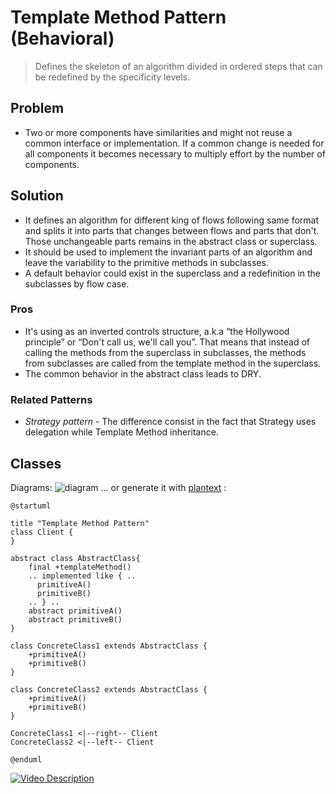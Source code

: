 # Template Method Pattern (Behavioral)
> Defines the skeleton of an algorithm divided in ordered steps that can be redefined by the specificity levels.

## Problem
- Two or more components have similarities and might not reuse a common interface or implementation. If a common change is needed for all components it becomes necessary to multiply effort by the number of components.

## Solution
- It defines an algorithm for different king of flows following same format and splits it into parts that changes between flows and parts that don't.  Those unchangeable parts remains in the abstract class or superclass.
- It should be used to implement the invariant parts of an algorithm and leave the variability to the primitive methods in subclasses.
- A default behavior could exist in the superclass and a redefinition in the subclasses by flow case.

### Pros
- It's using as an inverted controls structure, a.k.a “the Hollywood principle” or “Don't call us, we'll call you”. That means that instead of calling the methods from the superclass in subclasses, the methods from subclasses are called from the template method in the superclass.
- The common behavior in the abstract class leads to DRY.

### Related Patterns
- *Strategy pattern* - The difference consist in the fact that Strategy uses delegation while Template Method inheritance.

## Classes

Diagrams:
![diagram](http://i.imgur.com/M6WQ9k3.png)
... or generate it with [plantext](https://www.planttext.com/) :
```
@startuml

title "Template Method Pattern"
class Client {
}

abstract class AbstractClass{
    final +templateMethod()
    .. implemented like { ..
      primitiveA()
      primitiveB()
    .. } ..
    abstract primitiveA()
    abstract primitiveB()
}

class ConcreteClass1 extends AbstractClass {
    +primitiveA()
    +primitiveB()
}

class ConcreteClass2 extends AbstractClass {
    +primitiveA()
    +primitiveB()
}

ConcreteClass1 <|--right-- Client
ConcreteClass2 <|--left-- Client

@enduml
```

[![Video Description](http://img.youtube.com/vi/HbuChDbl68g/0.jpg)](http://www.youtube.com/watch?v=HbuChDbl68g)
